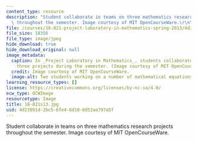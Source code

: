 ```yaml
---
content_type: resource
description: "Student collaborate in teams on three mathematics research projects\
  \ throughout the semester. Image courtesy of MIT OpenCourseWare.\r\n\r\n"
file: /courses/18-821-project-laboratory-in-mathematics-spring-2013/4d23091d2bc56fe46d100d53ae797a5f_18-821s13.jpg
file_size: 18356
file_type: image/jpeg
hide_download: true
hide_download_original: null
image_metadata:
  caption: In _Project Laboratory in Mathematics_, students collaborate in teams on
    three projects during the semester. (Image courtesy of MIT OpenCourseWare.)
  credit: Image courtesy of MIT OpenCourseWare.
  image-alt: Two students working on a number of mathematical equations on a whiteboard.
learning_resource_types: []
license: https://creativecommons.org/licenses/by-nc-sa/4.0/
ocw_type: OCWImage
resourcetype: Image
title: 18-821s13.jpg
uid: 4d23091d-2bc5-6fe4-6d10-0d53ae797a5f
---
```

Student collaborate in teams on three mathematics research projects throughout the semester. Image courtesy of MIT OpenCourseWare.

